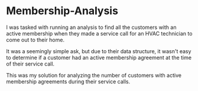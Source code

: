# Membership-Analysis
I was tasked with running an analysis to find all the customers with an active membership when they made a service call for an HVAC technician to come out to their home.

It was a seemingly simple ask, but due to their data structure, it wasn't easy to determine if a customer had an active membership agreement at the time of their service call.

This was my solution for analyzing the number of customers with active membership agreements during their service calls.
